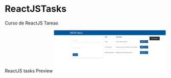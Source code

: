# ReactJSTasks
Curso de ReactJS Tareas


ReactJS tasks Preview 
<img src="https://github.com/cesarazocar/ReactJSTasks/blob/master/Preview%20Tasks.png" width="350" title="ReactJS example" alt="ReactJS example">

